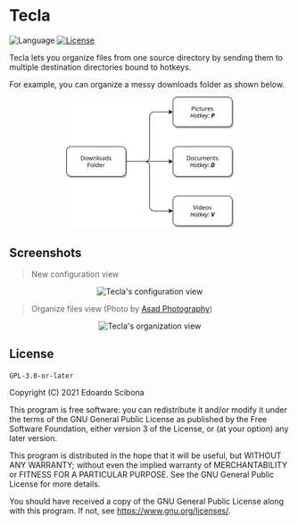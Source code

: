 # Tecla

![Language](https://img.shields.io/github/languages/top/velut/tecla-v1)
[![License](https://img.shields.io/github/license/velut/tecla-v1)](https://github.com/velut/tecla-v1/blob/main/LICENSE)

Tecla lets you organize files from one source directory by sending them to multiple destination directories bound to hotkeys.

For example, you can organize a messy downloads folder as shown below.

<p align="center">
    <img width="300" src="images/example.png?raw=true" alt="Tecla's functionality example">
</p>

## Screenshots

> New configuration view

<p align="center">
    <img  src="images/config.png?raw=true" alt="Tecla's configuration view">
</p>

> Organize files view (Photo by [Asad Photography](https://www.pexels.com/@asadphotography))

<p align="center">
    <img  src="images/organize.png?raw=true" alt="Tecla's organization view">
</p>

## License

    GPL-3.0-or-later

Copyright (C) 2021 Edoardo Scibona

This program is free software: you can redistribute it and/or modify
it under the terms of the GNU General Public License as published by
the Free Software Foundation, either version 3 of the License, or
(at your option) any later version.

This program is distributed in the hope that it will be useful,
but WITHOUT ANY WARRANTY; without even the implied warranty of
MERCHANTABILITY or FITNESS FOR A PARTICULAR PURPOSE. See the
GNU General Public License for more details.

You should have received a copy of the GNU General Public License
along with this program. If not, see <https://www.gnu.org/licenses/>.
